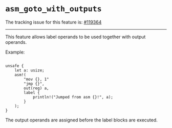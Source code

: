 # `asm_goto_with_outputs`

The tracking issue for this feature is: [#119364]

[#119364]: https://github.com/rust-lang/rust/issues/119364

------------------------

This feature allows label operands to be used together with output operands.

Example:
```rust,ignore (partial-example, x86-only)

unsafe {
    let a: usize;
    asm!(
        "mov {}, 1"
        "jmp {}",
        out(reg) a,
        label {
            println!("Jumped from asm {}!", a);
        }
    );
}
```

The output operands are assigned before the label blocks are executed.
